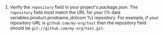 1. Verify the `repository` field in your project's _package.json_. The `repository` field must match the URL for your {% data variables.product.prodname_dotcom %} repository. For example, if your repository URL is `github.com/my-org/test` then the repository field should be `git://github.com/my-org/test.git`.
